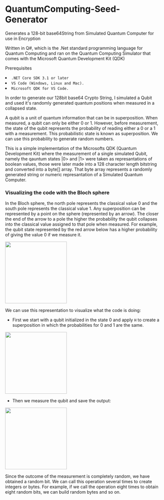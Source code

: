 # QuantumComputing-Seed-Generator
Generates a 128-bit base64String from Simulated Quantum Computer for use in Encryption

Written in Q#, which is the .Net standard programming language for Quantum Computing and ran on the Quantum Computing Simulator that comes with the Microsoft Quantum Development Kit (QDK)

Prerequisites


 <li><code>.NET Core SDK 3.1 or later</code>
  <li><code>VS Code (Windows, Linux and Mac).</code>
  <li><code>Microsoft QDK for VS Code.</code></li>

<head> </head>

In order to generate our 128bit base64 Crypto String, I simulated a Qubit and used it's randomly generated quantum positions when measured in a collapsed state.

A qubit is a unit of quantum information that can be in superposition. When measured, a qubit can only be either 0 or 1. However, before measurement, the state of the qubit represents the probability of reading either a 0 or a 1 with a measurement. This probabilistic state is known as superposition. We can use this probability to generate random numbers.

This is a simple implementation of the Microsofts QDK (Quantum Development Kit) where the measurement of a single simulated Qubit, namely the qauntum states |0> and |1> were taken as represantations of boolean values, those were later made into a 128 character length bitstring and converted into a byte[] array. That byte array represents a randomly generated string or numeric represantation of a Simulated Quantum Computer. 

### Visualizing the code with the Bloch sphere

In the Bloch sphere, the north pole represents the classical value 0 and the south pole represents the classical value 1. Any superposition can be represented by a point on the sphere (represented by an arrow). The closer the end of the arrow to a pole the higher the probability the qubit collapses into the classical value assigned to that pole when measured. For example, the qubit state represented by the red arrow below has a higher probability of giving the value 0 if we measure it.

<img src="https://docs.microsoft.com/en-us/quantum/media/qrng-bloch.png" width="200" height="200" />

We can use this representation to visualize what the code is doing:

-   First we start with a qubit initialized in the state 0 and apply `H` to create a superposition in which the probabilities for 0 and 1 are the same.

<img src="https://docs.microsoft.com/en-us/quantum/media/qrng-h.png"  height="200" />


-   Then we measure the qubit and save the output:

<img src="https://docs.microsoft.com/en-us/quantum/media/qrng-meas.png" height="200" />

Since the outcome of the measurement is completely random, we have obtained a random bit. We can call this operation several times to create integers or bytes. For example, if we call the operation eight times to obtain eight random bits, we can build random bytes and so on.
